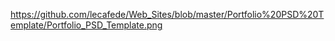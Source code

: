 https://github.com/lecafede/Web_Sites/blob/master/Portfolio%20PSD%20Template/Portfolio_PSD_Template.png
